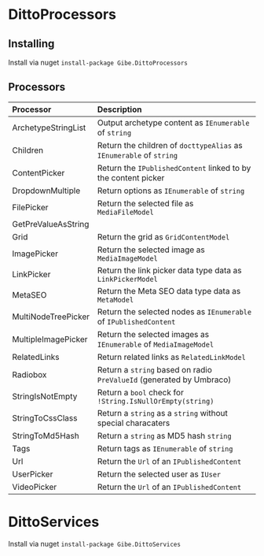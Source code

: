 # DittoProcessors

## Installing

Install via nuget ``` install-package Gibe.DittoProcessors ```

## Processors
| Processor | Description |
|:----------|:------------|
|ArchetypeStringList| Output archetype content as ```IEnumerable``` of ```string``` |
|Children| Return the children of ```docttypeAlias``` as ```IEnumerable``` of ```string``` |
|ContentPicker| Return the ```IPublishedContent``` linked to by the content picker |
|DropdownMultiple| Return options as ```IEnumerable``` of ```string``` |
|FilePicker| Return the selected file as ```MediaFileModel``` |
|GetPreValueAsString| |
|Grid| Return the grid as ```GridContentModel``` |
|ImagePicker| Return the selected image as ```MediaImageModel``` |
|LinkPicker| Return the link picker data type data as ```LinkPickerModel``` |
|MetaSEO| Return the Meta SEO data type data as ```MetaModel``` |
|MultiNodeTreePicker| Return the selected nodes as ```IEnumerable``` of ```IPublishedContent``` |
|MultipleImagePicker| Return the selected images as ```IEnumerable``` of ```MediaImageModel``` |
|RelatedLinks| Return related links as ```RelatedLinkModel``` |
|Radiobox| Return a ```string``` based on radio ```PreValueId``` (generated by Umbraco) |
|StringIsNotEmpty| Return a ```bool``` check for ```!String.IsNullOrEmpty(string)``` |
|StringToCssClass| Return a ```string``` as a ```string``` without special characaters |
|StringToMd5Hash| Return a ```string``` as MD5 hash ```string``` |
|Tags| Return tags as ```IEnumerable``` of ```string``` |
|Url| Return the ```Url``` of an ```IPublishedContent``` |
|UserPicker| Return the selected user as ```IUser``` |
|VideoPicker| Return the ```Url``` of an ```IPublishedContent``` |

# DittoServices

Install via nuget ``` install-package Gibe.DittoServices ```
